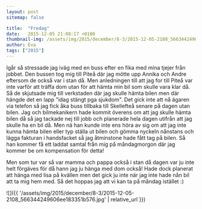 ```yaml
---
layout: post
sitemap: false

title:  "Fredag"
date:   2015-12-05 21:08:17 +0100
thumbnail-img: /assets/img/2015/december/8-3/2015-12-05-2108_566344249606ee183351b576.jpg
author: Eva
tags: ["2015"]
---
```


Igår så stressade jag iväg med en buss efter en fika med mina tjejer från jobbet. Den bussen tog mig till Piteå där jag mötte upp Annika och Andre eftersom de också var i stan då. Men anledningen till att jag for till Piteå var inte varför att träffa dom utan för att hämta min bil som skulle vara klar då. Så de skjutsade mig till verkstaden där jag skulle hämta bilen men där hängde det en lapp "idag stängt pga sjukdom". Det gick inte att nå ägaren via telefon så jag fick åka buss tillbaka till Skellefteå senare på dagen utan bilen. Jag och bilmekanikern hade kommit överens om att jag skulle hämta bilen då så jag tackade nej till jobb och planerade hela dagen utifrån att jag skulle ha en bil då. Men nä han kunde inte ens höra av sig om att jag inte kunna hämta bilen eller typ ställa ut bilen och gömma nyckeln nånstans och lägga fakturan i handsfacket så jag åtminstone hade fått tag på bilen. Så han kommer få ett laddat samtal från mig på måndagmorgon där jag kommer be om kompensation för detta!

Men som tur var så var mamma och pappa också i stan då dagen var ju inte helt förgäves för då hann jag ju hänga med dom också! Hade dock planerat att hänga med lisa på kvällen men det gick ju inte när jag inte hade nån bil att ta mig hem med. Så det hoppas jag att vi kan ta på måndag istället :)

![]({{ '/assets/img/2015/december/8-3/2015-12-05-2108_566344249606ee183351b576.jpg'  | relative_url }})

